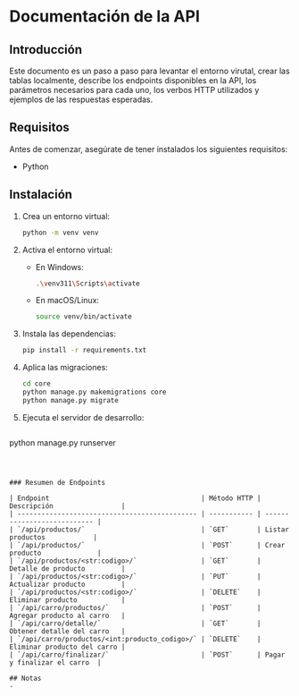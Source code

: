 
# Documentación de la API

## Introducción

Este documento es un paso a paso para levantar el entorno virutal, crear las tablas localmente, describe los endpoints disponibles en la API, los parámetros necesarios para cada uno, los verbos HTTP utilizados y ejemplos de las respuestas esperadas.

## Requisitos

Antes de comenzar, asegúrate de tener instalados los siguientes requisitos:

- Python

## Instalación

1. Crea un entorno virtual:
   ```bash
   python -m venv venv
   ```


2. Activa el entorno virtual:

   - En Windows:
     ```bash
     .\venv311\Scripts\activate
     ```
   - En macOS/Linux:
     ```bash
     source venv/bin/activate
     ```

3. Instala las dependencias:

   ```bash
   pip install -r requirements.txt


   ```

4. Aplica las migraciones:

   ```bash
   cd core
   python manage.py makemigrations core
   python manage.py migrate
   ```

5. Ejecuta el servidor de desarrollo:
   ```bash
   
  python manage.py runserver
   ```



### Resumen de Endpoints

| Endpoint                                      | Método HTTP | Descripción                 |
| --------------------------------------------- | ----------- | --------------------------- |
| `/api/productos/`                             | `GET`       | Listar productos            |
| `/api/productos/`                             | `POST`      | Crear producto              |
| `/api/productos/<str:codigo>/`                | `GET`       | Detalle de producto         |
| `/api/productos/<str:codigo>/`                | `PUT`       | Actualizar producto         |
| `/api/productos/<str:codigo>/`                | `DELETE`    | Eliminar producto           |
| `/api/carro/productos/`                       | `POST`      | Agregar producto al carro   |
| `/api/carro/detalle/`                         | `GET`       | Obtener detalle del carro   |
| `/api/carro/productos/<int:producto_codigo>/` | `DELETE`    | Eliminar producto del carro |
| `/api/carro/finalizar/`                       | `POST`      | Pagar y finalizar el carro  |

## Notas
-